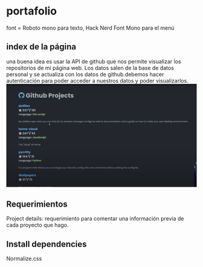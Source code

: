 # portafolio

font = Roboto mono para texto, Hack Nerd Font Mono para el menú

## index de la página

una buena idea es usar la API de github que nos permite visualizar los repositorios de mi página web.
Los datos salen de la base de datos personal y se actualiza con los datos de github.debemos hacer autenticación para poder acceder a nuestros datos y poder visualizarlos.
![github-projects](src/img/markdown/github-projects.png)

## Requerimientos

Project details: requerimiento para comentar una información previa de cada proyecto que hago.

## Install dependencies

Normalize.css
